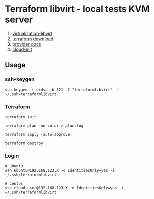 # Terraform libvirt - local tests KVM server

1. [virtualization-libvirt](https://ubuntu.com/server/docs/virtualization-libvirt)
2. [terraform download](https://developer.hashicorp.com/terraform/downloads?product_intent=terraform)
3. [provider docs](https://registry.terraform.io/providers/dmacvicar/libvirt/latest/docs)
4. [cloud-init](https://cloudinit.readthedocs.io/en/latest/reference/examples.html)

## Usage

### ssh-keygen

```console
ssh-keygen -t ecdsa -b 521 -C "terraformlibvirt" -f ~/.ssh/terraformlibvirt
```

### Terraform

```console
terraform init

terraform plan -no-color > plan.log

terraform apply -auto-approve

terraform destroy
```

### Login

```console
# ubuntu
ssh ubuntu@192.168.123.X -o IdentitiesOnly=yes -i ~/.ssh/terraformlibvirt

# centos
ssh cloud-user@192.168.123.X -o IdentitiesOnly=yes -i ~/.ssh/terraformlibvirt
```
